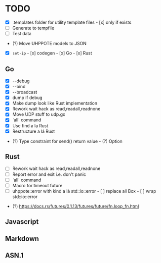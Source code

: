 # TODO

- [x] .templates folder for utility template files
      - [x] only if exists
- [ ] Generate to tempfile
- [ ] Test data
- (?) Move UHPPOTE models to JSON

- [x] `set-ip`
      - [x] codegen
      - [x] Go
      - [x] Rust

## Go

- [x] --debug
- [x] --bind
- [x] --broadcast
- [x] dump if debug
- [x] Make dump look like Rust implementation
- [x] Rework wait hack as read,readall,readnone
- [x] Move UDP stuff to udp.go
- [x] 'all' command
- [x] Use find a la Rust
- [x] Restructure a lá Rust
- (?) Type constraint for send() return value
      - (?) Option

## Rust

- [ ] Rework wait hack as read,readall,readnone
- [ ] Report error and exit i.e. don't panic
- [ ] 'all' command
- [ ] Macro for timeout future
- [ ] uhppote::error with kind a lá std::io::error
      - [ ] replace all Box<dyn Error>
      - [ ] wrap std::io::error
- (?) https://docs.rs/futures/0.1.13/futures/future/fn.loop_fn.html

## Javascript

## Markdown

## ASN.1

